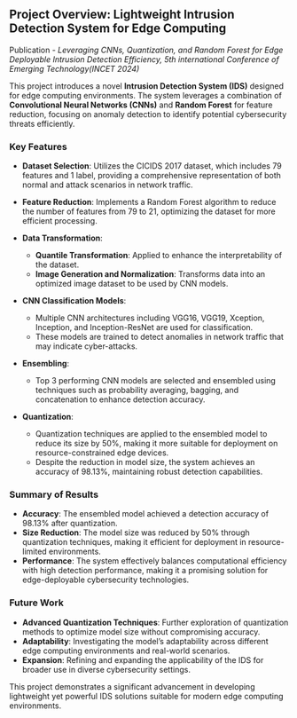 ## Project Overview: Lightweight Intrusion Detection System for Edge Computing

Publication - *Leveraging CNNs, Quantization, and Random Forest for Edge Deployable Intrusion Detection Efficiency, 5th international Conference of Emerging Technology(INCET 2024)*

This project introduces a novel **Intrusion Detection System (IDS)** designed for edge computing environments. The system leverages a combination of **Convolutional Neural Networks (CNNs)** and **Random Forest** for feature reduction, focusing on anomaly detection to identify potential cybersecurity threats efficiently.

### Key Features

- **Dataset Selection**: Utilizes the CICIDS 2017 dataset, which includes 79 features and 1 label, providing a comprehensive representation of both normal and attack scenarios in network traffic.
  
- **Feature Reduction**: Implements a Random Forest algorithm to reduce the number of features from 79 to 21, optimizing the dataset for more efficient processing.
  
- **Data Transformation**:
  - **Quantile Transformation**: Applied to enhance the interpretability of the dataset.
  - **Image Generation and Normalization**: Transforms data into an optimized image dataset to be used by CNN models.
  
- **CNN Classification Models**:
  - Multiple CNN architectures including VGG16, VGG19, Xception, Inception, and Inception-ResNet are used for classification.
  - These models are trained to detect anomalies in network traffic that may indicate cyber-attacks.
  
- **Ensembling**:
  - Top 3 performing CNN models are selected and ensembled using techniques such as probability averaging, bagging, and concatenation to enhance detection accuracy.
  
- **Quantization**:
  - Quantization techniques are applied to the ensembled model to reduce its size by 50%, making it more suitable for deployment on resource-constrained edge devices.
  - Despite the reduction in model size, the system achieves an accuracy of 98.13%, maintaining robust detection capabilities.

### Summary of Results

- **Accuracy**: The ensembled model achieved a detection accuracy of 98.13% after quantization.
- **Size Reduction**: The model size was reduced by 50% through quantization techniques, making it efficient for deployment in resource-limited environments.
- **Performance**: The system effectively balances computational efficiency with high detection performance, making it a promising solution for edge-deployable cybersecurity technologies.

### Future Work

- **Advanced Quantization Techniques**: Further exploration of quantization methods to optimize model size without compromising accuracy.
- **Adaptability**: Investigating the model’s adaptability across different edge computing environments and real-world scenarios.
- **Expansion**: Refining and expanding the applicability of the IDS for broader use in diverse cybersecurity settings.

This project demonstrates a significant advancement in developing lightweight yet powerful IDS solutions suitable for modern edge computing environments.
